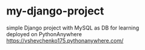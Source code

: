 # my-django-project

simple Django project with MySQL as DB for learning <br/>
deployed on PythonAnywhere <br/>
<https://vshevchenko175.pythonanywhere.com/>
